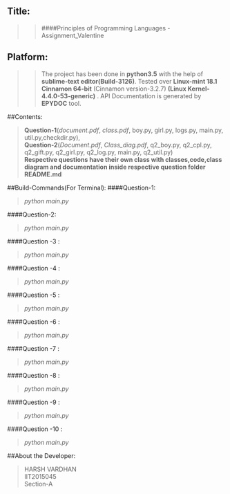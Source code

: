## Title:
>>####Principles of Programming Languages - Assignment_Valentine

## Platform:
>>The project has been done in <b>python3.5</b> with the help of 
<b>sublime-text editor(Build-3126)</b>.
Tested over <b>Linux-mint 18.1 Cinnamon 64-bit</b>
(Cinnamon version-3.2.7)
<b>(Linux Kernel-4.4.0-53-generic)</b> .
API Documentation is generated by <b>EPYDOC</b> tool.

##Contents:
><b>Question-1</b>(<i>document.pdf</i>, <i>class.pdf</i>, boy.py, girl.py, logs.py, main.py, util.py,checkdir.py),</br> 
><b>Question-2</b>(<i>Document.pdf</i>, <i>Class_diag.pdf</i>, q2_boy.py, q2_cpl.py, q2_gift.py, q2_girl.py, q2_log.py, main.py, q2_util.py)</br>
><b>Respective questions have their own class with classes,code,class diagram and documentation inside respective question folder</b></br>
><b>README.md</b></br>

##Build-Commands(For Terminal):
####Question-1:
> <i>python main.py</i>

####Question-2:
> <i>python main.py</i>

####Question -3 :
> <i>python main.py</i>

####Question -4 :
> <i>python main.py</i>

####Question -5 :
> <i>python main.py</i>

####Question -6 :
> <i>python main.py</i>

####Question -7 :
> <i>python main.py</i>

####Question -8 :
> <i>python main.py</i>

####Question -9 :
> <i>python main.py</i>

####Question -10 :
> <i>python main.py</i>

##About the Developer:
>HARSH VARDHAN</br>
>IIT2015045</br>
>Section-A</br>
